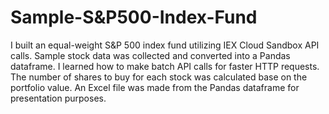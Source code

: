 # Sample-S&P500-Index-Fund


I built an equal-weight S&P 500 index fund utilizing IEX Cloud Sandbox API calls. Sample stock data was collected and converted into a Pandas dataframe. I learned how to make batch API calls for faster HTTP requests. The number of shares to buy for each stock was calculated base on the portfolio value. An Excel file was made from the Pandas dataframe for presentation purposes.
